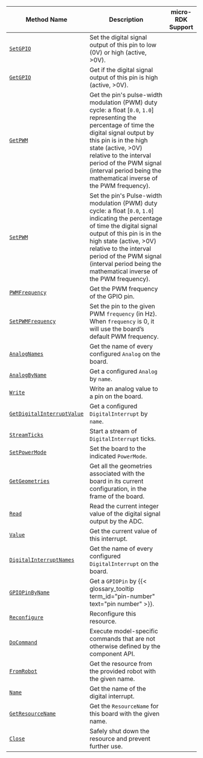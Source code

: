 <!-- prettier-ignore -->
| Method Name | Description | micro-RDK Support |
| ----------- | ----------- | ----------------- |
| [`SetGPIO`](/components/board/#setgpio) | Set the digital signal output of this pin to low (0V) or high (active, >0V). | <p class="center-text"><i class="fas fa-check" title="yes"></i></p> |
| [`GetGPIO`](/components/board/#getgpio) | Get if the digital signal output of this pin is high (active, >0V). | <p class="center-text"><i class="fas fa-check" title="yes"></i></p> |
| [`GetPWM`](/components/board/#getpwm) | Get the pin's pulse-width modulation (PWM) duty cycle: a float [`0.0`, `1.0`] representing the percentage of time the digital signal output by this pin is in the high state (active, >0V) relative to the interval period of the PWM signal (interval period being the mathematical inverse of the PWM frequency). | <p class="center-text"><i class="fas fa-check" title="yes"></i></p> |
| [`SetPWM`](/components/board/#setpwm) | Set the pin's Pulse-width modulation (PWM) duty cycle: a float [`0.0`, `1.0`] indicating the percentage of time the digital signal output of this pin is in the high state (active, >0V) relative to the interval period of the PWM signal (interval period being the mathematical inverse of the PWM frequency). | <p class="center-text"><i class="fas fa-check" title="yes"></i></p> |
| [`PWMFrequency`](/components/board/#pwmfrequency) | Get the PWM frequency of the GPIO pin. | <p class="center-text"><i class="fas fa-check" title="yes"></i></p> |
| [`SetPWMFrequency`](/components/board/#setpwmfrequency) | Set the pin to the given PWM `frequency` (in Hz). When `frequency` is 0, it will use the board’s default PWM frequency. | <p class="center-text"><i class="fas fa-check" title="yes"></i></p> |
| [`AnalogNames`](/components/board/#analognames) | Get the name of every configured `Analog` on the board. | <p class="center-text"><i class="fas fa-times" title="no"></i></p> |
| [`AnalogByName`](/components/board/#analogbyname) | Get a configured `Analog` by `name`. | <p class="center-text"><i class="fas fa-times" title="no"></i></p> |
| [`Write`](/components/board/#write) | Write an analog value to a pin on the board. | <p class="center-text"><i class="fas fa-check" title="yes"></i></p> |
| [`GetDigitalInterruptValue`](/components/board/#getdigitalinterruptvalue) | Get a configured `DigitalInterrupt` by `name`. | <p class="center-text"><i class="fas fa-times" title="no"></i></p> |
| [`StreamTicks`](/components/board/#streamticks) | Start a stream of `DigitalInterrupt` ticks. | <p class="center-text"><i class="fas fa-times" title="no"></i></p> |
| [`SetPowerMode`](/components/board/#setpowermode) | Set the board to the indicated `PowerMode`. | <p class="center-text"><i class="fas fa-times" title="no"></i></p> |
| [`GetGeometries`](/components/board/#getgeometries) | Get all the geometries associated with the board in its current configuration, in the frame of the board. | <p class="center-text"><i class="fas fa-times" title="no"></i></p> |
| [`Read`](/components/board/#read) | Read the current integer value of the digital signal output by the ADC. | <p class="center-text"><i class="fas fa-check" title="yes"></i></p> |
| [`Value`](/components/board/#value) | Get the current value of this interrupt. | <p class="center-text"><i class="fas fa-times" title="no"></i></p> |
| [`DigitalInterruptNames`](/components/board/#digitalinterruptnames) | Get the name of every configured `DigitalInterrupt` on the board. | <p class="center-text"><i class="fas fa-times" title="no"></i></p> |
| [`GPIOPinByName`](/components/board/#gpiopinbyname) | Get a `GPIOPin` by {{< glossary_tooltip term_id="pin-number" text="pin number" >}}. | <p class="center-text"><i class="fas fa-times" title="no"></i></p> |
| [`Reconfigure`](/components/board/#reconfigure) | Reconfigure this resource. | <p class="center-text"><i class="fas fa-times" title="no"></i></p> |
| [`DoCommand`](/components/board/#docommand) | Execute model-specific commands that are not otherwise defined by the component API. | <p class="center-text"><i class="fas fa-check" title="yes"></i></p> |
| [`FromRobot`](/components/board/#fromrobot) | Get the resource from the provided robot with the given name. | <p class="center-text"><i class="fas fa-times" title="no"></i></p> |
| [`Name`](/components/board/#name) | Get the name of the digital interrupt. | <p class="center-text"><i class="fas fa-times" title="no"></i></p> |
| [`GetResourceName`](/components/board/#getresourcename) | Get the `ResourceName` for this board with the given name. | <p class="center-text"><i class="fas fa-times" title="no"></i></p> |
| [`Close`](/components/board/#close) | Safely shut down the resource and prevent further use. | <p class="center-text"><i class="fas fa-times" title="no"></i></p> |
